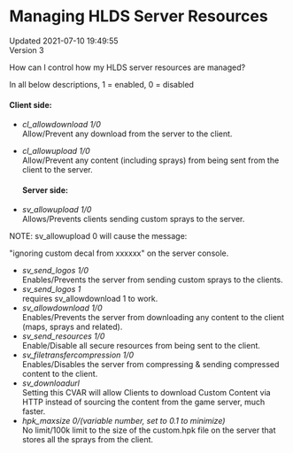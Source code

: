 # Managing HLDS Server Resources
Updated 2021-07-10 19:49:55  
Version 3  

How can I control how my HLDS server resources are managed?  
  
In all below descriptions, 1 = enabled, 0 = disabled  
  
#### Client side:

* *cl_allowdownload 1/0*  
Allow/Prevent any download from the server to the client.
* *cl_allowupload 1/0*  
Allow/Prevent any content (including sprays) from being sent from the client to the server.

  #### Server side:

* *sv_allowupload 1/0*  
Allows/Prevents clients sending custom sprays to the server.  
  
NOTE: sv_allowupload 0 will cause the message:  
  
"ignoring custom decal from xxxxxx" on the server console.
* *sv_send_logos 1/0*  
Enables/Prevents the server from sending custom sprays to the clients.
* *sv_send_logos 1*  
requires sv_allowdownload 1 to work.
* *sv_allowdownload 1/0*  
Enables/Prevents the server from downloading any content to the client (maps, sprays and related).
* *sv_send_resources 1/0*  
Enable/Disable all secure resources from being sent to the client.
* *sv_filetransfercompression 1/0*  
Enables/Disables the server from compressing & sending compressed content to the client.
* *sv_downloadurl <url>*  
Setting this CVAR will allow Clients to download Custom Content via HTTP instead of sourcing the content from the game server, much faster.
* *hpk_maxsize 0/(variable number, set to 0.1 to minimize)*  
No limit/100k limit to the size of the custom.hpk file on the server that stores all the sprays from the client.